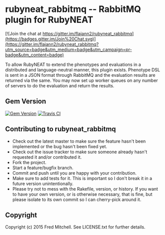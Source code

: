 # rubyneat_rabbitmq -- RabbitMQ plugin for RubyNEAT

[![Join the chat at https://gitter.im/flajann2/rubyneat_rabbitmq](https://badges.gitter.im/Join%20Chat.svg)](https://gitter.im/flajann2/rubyneat_rabbitmq?utm_source=badge&utm_medium=badge&utm_campaign=pr-badge&utm_content=badge)

To allow RubyNEAT to extend the phenotypes and evaluations in a distributed
and language-neutral manner, this plugin exists. Phenotype DSL is sent in
a JSON format through RabbitMQ and the evaluation results are returned via
the same. You may now set up worker queues on any number of servers to do 
the evaluation and return the results.

## Gem Version
[![Gem Version](https://badge.fury.io/rb/rubyneat_rabbitmq.png)](http://badge.fury.io/rb/rubyneat_rabbitmq)
[![Travis CI](https://travis-ci.org/flajann2/rubyneat_rabbitmq.svg?branch=master)](https://travis-ci.org/flajann2/rubyneat_rabbitmq)

## Contributing to rubyneat_rabbitmq
 
* Check out the latest master to make sure the feature hasn't been implemented or the bug hasn't been fixed yet.
* Check out the issue tracker to make sure someone already hasn't requested it and/or contributed it.
* Fork the project.
* Start a feature/bugfix branch.
* Commit and push until you are happy with your contribution.
* Make sure to add tests for it. This is important so I don't break it in a future version unintentionally.
* Please try not to mess with the Rakefile, version, or history. If you want to have your own version, or is otherwise necessary, that is fine, but please isolate to its own commit so I can cherry-pick around it.

## Copyright

Copyright (c) 2015 Fred Mitchell. See LICENSE.txt for
further details.

